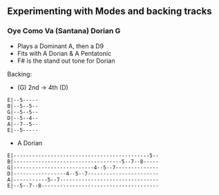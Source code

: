 
## Experimenting with Modes and backing tracks

### Oye Como Va (Santana) Dorian G

- Plays a Dominant A, then a D9
- Fits with A Dorian & A Pentatonic
- F# is the stand out tone for Dorian

Backing:

- (G) 2nd -> 4th (D)

```
E|--5-----
B|--5--5--
G|--5--5--
D|--5--4--
A|--7--5--
E|--5-----
```

- A Dorian

```
E|--------------------------------------------5--
B|-----------------------------------5--7--8-----
G|--------------------------4--5--7--------------
D|-----------------4--5--7-----------------------
A|-----------5--7--------------------------------
E|--5--7--8--------------------------------------
```
